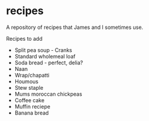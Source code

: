 # recipes
A repository of recipes that James and I sometimes use.

Recipes to add 

* Split pea soup - Cranks
* Standard wholemeal loaf
* Soda bread - perfect, delia?
* Naan
* Wrap/chapatti
* Houmous
* Stew staple
* Mums moroccan chickpeas
* Coffee cake
* Muffin reciepe
* Banana bread
